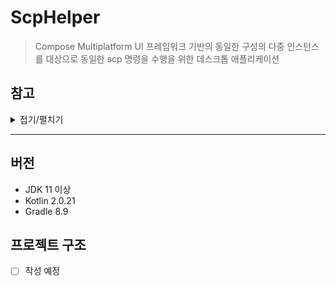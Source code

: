 # ScpHelper
> Compose Multiplatform UI 프레임워크 기반의 동일한 구성의 다중 인스턴스를 대상으로 동일한 scp 명령을 수행을 위한 데스크톱 애플리케이션

## 참고
<details>
  <summary>접기/펼치기</summary>

- [Kotlin Multiplatform Development](https://www.jetbrains.com/help/kotlin-multiplatform-dev/get-started.html)
</details>

---
## 버전
- JDK 11 이상
- Kotlin 2.0.21
- Gradle 8.9

## 프로젝트 구조
- [ ] 작성 예정